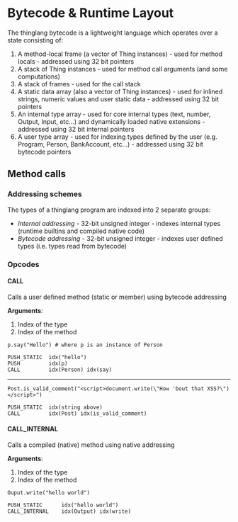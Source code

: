 # Bytecode & Runtime Layout

The thinglang bytecode is a lightweight language which operates over a state consisting of:
1. A method-local frame (a vector of Thing instances) - used for method locals - addressed using 32 bit pointers
2. A stack of Thing instances - used for method call arguments (and some computations)
3. A stack of frames - used for the call stack
4. A static data array (also a vector of Thing instances) - used for inlined strings, numeric values and user static data - addressed using 32 bit pointers
5. An internal type array - used for core internal types (text, number, Output, Input, etc...) and dynamically loaded native extensions - addressed using 32 bit internal pointers
6. A user type array - used for indexing types defined by the user (e.g. Program, Person, BankAccount, etc...) - addressed using 32 bit bytecode pointers


## Method calls

### Addressing schemes
The types of a thinglang program are indexed into 2 separate groups:
- *Internal addressing* - 32-bit unsigned integer - indexes internal types (runtime builtins and compiled native code)
- *Bytecode addressing* - 32-bit unsigned integer - indexes user defined types (i.e. types read from bytecode)

### Opcodes
#### CALL
Calls a user defined method (static or member) using bytecode addressing

**Arguments**:
1. Index of the type
2. Index of the method



```
p.say("Hello") # where p is an instance of Person
```

```
PUSH_STATIC  idx("hello")
PUSH         idx(p)
CALL         idx(Person) idx(say)
```
--------------------------------------------------
```
Post.is_valid_comment("<script>document.write(\"How 'bout that XSS?\")</script>")
```

```
PUSH_STATIC  idx(string above)
CALL         idx(Post) idx(is_valid_comment)
```

#### CALL_INTERNAL
Calls a compiled (native) method using native addressing

**Arguments**:
1. Index of the type
2. Index of the method

```
Ouput.write("hello world")
```

```
PUSH_STATIC      idx("hello world")
CALL_INTERNAL    idx(Output) idx(write)
```


